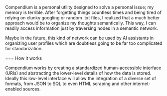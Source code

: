 Compendium is a personal utility designed to solve a personal issue; my memory is terrible. After forgetting things countless times and being tired of relying on clunky googling or random .txt files, I realized that a much better approach would be to organize my thoughts semantically. This way, I can readily access information just by traversing nodes in a semantic network.

Maybe in the future, this kind of network can be used by AI assistants in organizing user profiles which are doubtless going to be far too complicated for standarization.

=== How it works

Compendium works by creating a standardized human-accessible interface (URIs) and abstracting the lower-level details of how the data is stored. Ideally this low-level interface will allow the integration of a diverse set of formats, from JSON to SQL to even HTML scraping and other internet-enabled sources.

